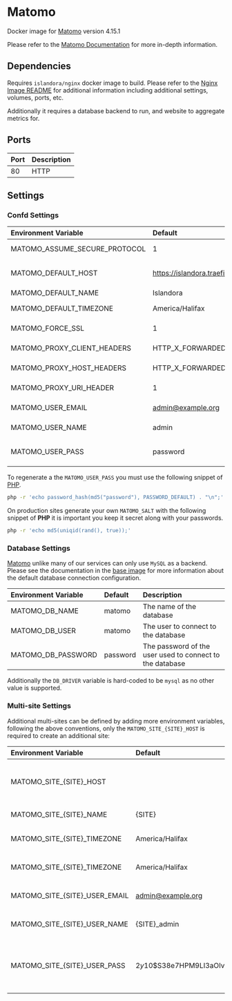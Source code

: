 # Matomo

Docker image for [Matomo] version 4.15.1

Please refer to the [Matomo Documentation] for more in-depth information.

## Dependencies

Requires `islandora/nginx` docker image to build. Please refer to the
[Nginx Image README](../nginx/README.md) for additional information including
additional settings, volumes, ports, etc.

Additionally it requires a database backend to run, and  website to aggregate
metrics for.

## Ports

| Port | Description |
| :--- | :---------- |
| 80   | HTTP        |

## Settings

### Confd Settings

| Environment Variable          | Default                      | Description                                                     |
| :---------------------------- | :--------------------------- | :-------------------------------------------------------------- |
| MATOMO_ASSUME_SECURE_PROTOCOL | 1                            | <https://matomo.org/faq/how-to-install/faq_98/>                 |
| MATOMO_DEFAULT_HOST           | https://islandora.traefik.me | The URL of the default site for which to gather metrics for     |
| MATOMO_DEFAULT_NAME           | Islandora                    | The name of the default site                                    |
| MATOMO_DEFAULT_TIMEZONE       | America/Halifax              | The timezone where the default site is hosted                   |
| MATOMO_FORCE_SSL              | 1                            | <https://matomo.org/faq/how-to/faq_91/>                         |
| MATOMO_PROXY_CLIENT_HEADERS   | HTTP_X_FORWARDED_FOR         | <https://matomo.org/faq/how-to-install/faq_98/>                 |
| MATOMO_PROXY_HOST_HEADERS     | HTTP_X_FORWARDED_HOST        | <https://matomo.org/faq/how-to-install/faq_98/>                 |
| MATOMO_PROXY_URI_HEADER       | 1                            | <https://matomo.org/faq/how-to-install/faq_98/>                 |
| MATOMO_USER_EMAIL             | admin@example.org            | The matomo administrator email                                  |
| MATOMO_USER_NAME              | admin                        | The matomo administrator user                                   |
| MATOMO_USER_PASS              | password                     | The matomo administrator's password (See how to generate below) |

To regenerate a the `MATOMO_USER_PASS` you must use the following snippet of
[PHP](https://matomo.org/faq/how-to/faq_191/).

```bash
php -r 'echo password_hash(md5("password"), PASSWORD_DEFAULT) . "\n";'
```

On production sites generate your own `MATOMO_SALT` with the following snippet
of **PHP** it is important you keep it secret along with your passwords.

```bash
php -r 'echo md5(uniqid(rand(), true));'
```

### Database Settings

[Matomo] unlike many of our services can only use `MySQL` as a backend. Please see
the documentation in the [base image] for more information about the default
database connection configuration.

| Environment Variable | Default  | Description                                              |
| :------------------- | :------- | :------------------------------------------------------- |
| MATOMO_DB_NAME       | matomo   | The name of the database                                 |
| MATOMO_DB_USER       | matomo   | The user to connect to the database                      |
| MATOMO_DB_PASSWORD   | password | The password of the user used to connect to the database |

Additionally the `DB_DRIVER` variable is hard-coded to be `mysql` as no other
value is supported.

### Multi-site Settings

Additional multi-sites can be defined by adding more environment variables,
following the above conventions, only the `MATOMO_SITE_{SITE}_HOST` is required
to create an additional site:

| Environment Variable          | Default                                                      | Description                                                   |
| :---------------------------- | :----------------------------------------------------------- | :------------------------------------------------------------ |
| MATOMO_SITE_{SITE}_HOST       |                                                              | The URL of the site for which to gather metrics for           |
| MATOMO_SITE_{SITE}_NAME       | {SITE}                                                       | The name of the site                                          |
| MATOMO_SITE_{SITE}_TIMEZONE   | America/Halifax                                              | The timezone the site is hosted in                            |
| MATOMO_SITE_{SITE}_TIMEZONE   | America/Halifax                                              | The timezone the site is hosted in                            |
| MATOMO_SITE_{SITE}_USER_EMAIL | admin@example.org                                            | The site administrator email                                  |
| MATOMO_SITE_{SITE}_USER_NAME  | {SITE}_admin                                                 | The site administrator user                                   |
| MATOMO_SITE_{SITE}_USER_PASS  | $2y$10$S38e7HPM9LI3aOIvcnRsfuMCm4ipNP572QsvbCK60upoHVJ61hMrS | The site administrator's password (See how to generate above) |

[base image]: ../base/README.md
[Matomo Documentation]: https://matomo.org/docs/
[Matomo]: https://matomo.org/
